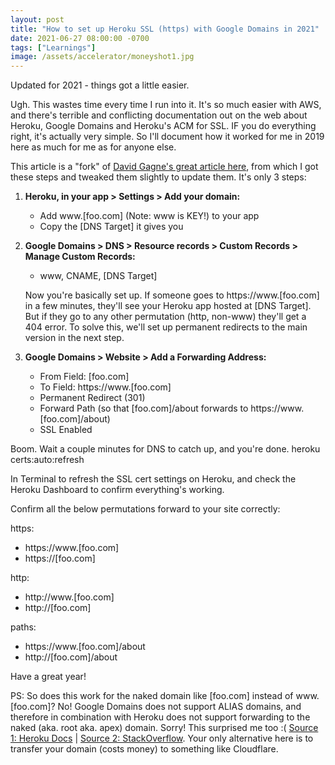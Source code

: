 ```yaml
---
layout: post
title: "How to set up Heroku SSL (https) with Google Domains in 2021"
date: 2021-06-27 08:00:00 -0700
tags: ["Learnings"]
image: /assets/accelerator/moneyshot1.jpg
---
```


Updated for 2021 - things got a little easier.

Ugh. This wastes time every time I run into it. It's so much easier with AWS, and there's terrible and conflicting documentation out on the web about Heroku, Google Domains and Heroku's ACM for SSL. IF you do everything right, it's actually very simple. So I'll document how it worked for me in 2019 here as much for me as for anyone else.

This article is a "fork" of [David Gagne's great article here](https://medium.com/@david.gagne/set-up-a-custom-domain-for-your-heroku-application-using-google-domains-guaranteed-a2b2ff934f97), from which I got these steps and tweaked them slightly to update them. It's only 3 steps:

1. **Heroku, in your app > Settings > Add your domain:**

   - Add www.[foo.com] (Note: www is KEY!) to your app
   - Copy the [DNS Target] it gives you

2. **Google Domains > DNS > Resource records > Custom Records > Manage Custom Records:**

   - www, CNAME, [DNS Target]

   Now you're basically set up. If someone goes to https://www.[foo.com] in a few minutes, they'll see your Heroku app hosted at [DNS Target]. But if they go to any other permutation (http, non-www) they'll get a 404 error. To solve this, we'll set up permanent redirects to the main version in the next step.

3. **Google Domains > Website > Add a Forwarding Address:**
   - From Field: [foo.com]
   - To Field: https://www.[foo.com]
   - Permanent Redirect (301)
   - Forward Path (so that [foo.com]/about forwards to https://www.[foo.com]/about)
   - SSL Enabled

Boom. Wait a couple minutes for DNS to catch up, and you're done.
heroku certs:auto:refresh

In Terminal to refresh the SSL cert settings on Heroku, and check the Heroku Dashboard to confirm everything's working.

Confirm all the below permutations forward to your site correctly:

https:

- https://www.[foo.com]
- https://[foo.com]

http:

- http://www.[foo.com]
- http://[foo.com]

paths:

- https://www.[foo.com]/about
- http://[foo.com]/about

Have a great year!

PS: So does this work for the naked domain like [foo.com] instead of www.[foo.com]? No! Google Domains does not support ALIAS domains, and therefore in combination with Heroku does not support forwarding to the naked (aka. root aka. apex) domain. Sorry! This surprised me too :( [Source 1: Heroku Docs](https://help.heroku.com/NH44MODG/my-root-domain-isn-t-working-what-s-wrong) | [Source 2: StackOverflow](https://stackoverflow.com/questions/43197176/how-to-set-up-ssl-for-naked-domain-from-google-domains-to-heroku). Your only alternative here is to transfer your domain (costs money) to something like Cloudflare.
